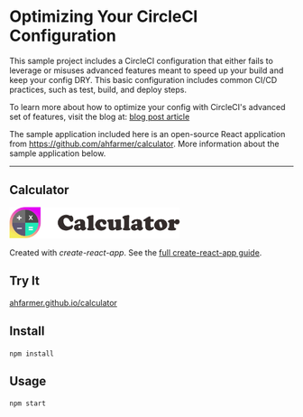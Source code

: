 # Optimizing Your CircleCI Configuration

This sample project includes a CircleCI configuration that either fails to leverage or misuses advanced features meant to speed up your build and keep your config DRY. This basic configuration includes common CI/CD practices, such as test, build, and deploy steps. 

To learn more about how to optimize your config with CircleCI's advanced set of features, visit the blog at:
[blog post article](this-is-a-link)


The sample application included here is an open-source React application from https://github.com/ahfarmer/calculator. More information about the sample application below.

---

Calculator
---
<img src="Logotype primary.png" width="60%" height="60%" />

Created with *create-react-app*. See the [full create-react-app guide](https://github.com/facebookincubator/create-react-app/blob/master/packages/react-scripts/template/README.md).



Try It
---

[ahfarmer.github.io/calculator](https://ahfarmer.github.io/calculator/)



Install
---

`npm install`



Usage
---

`npm start`
